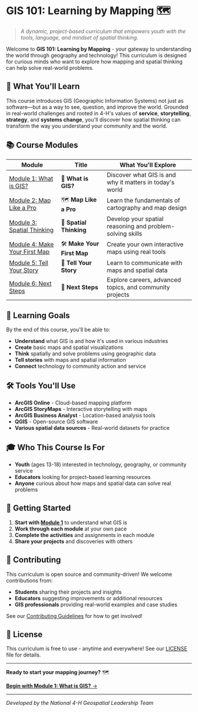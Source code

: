 # GIS 101: Learning by Mapping 🗺️

> *A dynamic, project-based curriculum that empowers youth with the tools, language, and mindset of spatial thinking.*

Welcome to **GIS 101: Learning by Mapping** - your gateway to understanding the world through geography and technology! This curriculum is designed for curious minds who want to explore how mapping and spatial thinking can help solve real-world problems.

## 🌟 What You'll Learn

This course introduces GIS (Geographic Information Systems) not just as software—but as a way to see, question, and improve the world. Grounded in real-world challenges and rooted in 4-H's values of **service**, **storytelling**, **strategy**, and **systems change**, you'll discover how spatial thinking can transform the way you understand your community and the world.

## 📚 Course Modules

| Module | Title | What You'll Explore |
|--------|-------|-------------------|
| [Module 1: What is GIS?](modules/01-what-is-gis/README.md) | 🎯 **What is GIS?** | Discover what GIS is and why it matters in today's world |
| [Module 2: Map Like a Pro](modules/02-map-like-a-pro/README.md) | 🗺️ **Map Like a Pro** | Learn the fundamentals of cartography and map design |
| [Module 3: Spatial Thinking](modules/03-spatial-thinking/README.md) | 🧠 **Spatial Thinking** | Develop your spatial reasoning and problem-solving skills |
| [Module 4: Make Your First Map](modules/04-make-your-first-map/README.md) | 🛠️ **Make Your First Map** | Create your own interactive maps using real tools |
| [Module 5: Tell Your Story](modules/05-tell-your-story/README.md) | 📖 **Tell Your Story** | Learn to communicate with maps and spatial data |
| [Module 6: Next Steps](modules/06-next-steps/README.md) | 🚀 **Next Steps** | Explore careers, advanced topics, and community projects |

## 🎯 Learning Goals

By the end of this course, you'll be able to:

- **Understand** what GIS is and how it's used in various industries
- **Create** basic maps and spatial visualizations
- **Think** spatially and solve problems using geographic data
- **Tell stories** with maps and spatial information
- **Connect** technology to community action and service

## 🛠️ Tools You'll Use

- **ArcGIS Online** - Cloud-based mapping platform
- **ArcGIS StoryMaps** - Interactive storytelling with maps
- **ArcGIS Business Analyst** - Location-based analysis tools
- **QGIS** - Open-source GIS software
- **Various spatial data sources** - Real-world datasets for practice

## 🎓 Who This Course Is For

- **Youth** (ages 13-18) interested in technology, geography, or community service
- **Educators** looking for project-based learning resources
- **Anyone** curious about how maps and spatial data can solve real problems

## 🚀 Getting Started

1. **Start with [Module 1](modules/01-what-is-gis/README.md)** to understand what GIS is
2. **Work through each module** at your own pace
3. **Complete the activities** and assignments in each module
4. **Share your projects** and discoveries with others

## 🤝 Contributing

This curriculum is open source and community-driven! We welcome contributions from:

- **Students** sharing their projects and insights
- **Educators** suggesting improvements or additional resources
- **GIS professionals** providing real-world examples and case studies

See our [Contributing Guidelines](CONTRIBUTING.md) for how to get involved!

## 📄 License

This curriculum is free to use - anytime and everywhere! See our [LICENSE](LICENSE) file for details.

---

**Ready to start your mapping journey?** 🗺️

[**Begin with Module 1: What is GIS?** →](modules/01-what-is-gis/README.md)

---

*Developed by the National 4-H Geospatial Leadership Team*
